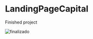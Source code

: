 # LandingPageCapital

Finished project



![finalizado](https://user-images.githubusercontent.com/85653256/232325299-5a492526-a9c7-4d41-a2c3-cfa2985936d0.png)


